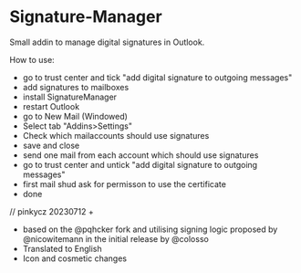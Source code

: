 # Signature-Manager
Small addin to manage digital signatures in Outlook.

How to use:

 - go to trust center and tick "add digital signature to outgoing messages"
 - add signatures to mailboxes
 - install SignatureManager
 - restart Outlook
 - go to New Mail (Windowed)
 - Select tab "Addins>Settings"
 - Check which mailaccounts should use signatures
 - save and close
 - send one mail from each account which should use signatures
 - go to trust center and untick "add digital signature to outgoing messages"
 - first mail shud ask for permisson to use the certificate 
 - done

// pinkycz 20230712 +
- based on the @pqhcker fork and utilising signing logic proposed by @nicowitemann in the initial
release by @colosso
- Translated to English
- Icon and cosmetic changes
